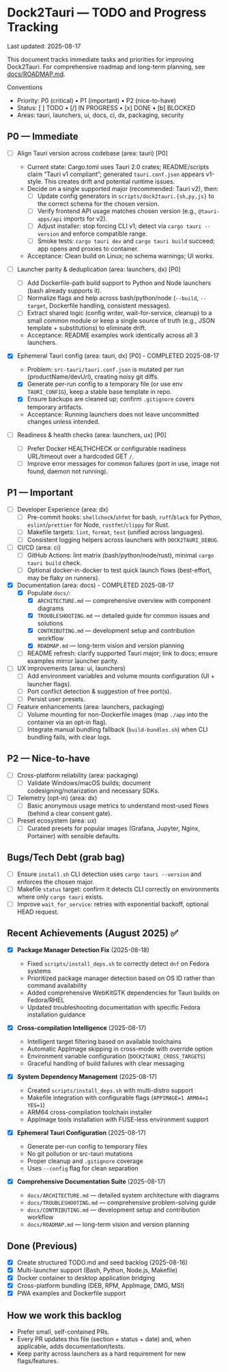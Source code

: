 # Dock2Tauri — TODO and Progress Tracking

Last updated: 2025-08-17

This document tracks immediate tasks and priorities for improving Dock2Tauri. For comprehensive roadmap and long-term planning, see [docs/ROADMAP.md](docs/ROADMAP.md).

Conventions
- Priority: P0 (critical) • P1 (important) • P2 (nice-to-have)
- Status: [ ] TODO • [/] IN PROGRESS • [x] DONE • [b] BLOCKED
- Areas: tauri, launchers, ui, docs, ci, dx, packaging, security

## P0 — Immediate

- [ ] Align Tauri version across codebase (area: tauri) [P0]
  - Current state: Cargo.toml uses Tauri 2.0 crates; README/scripts claim “Tauri v1 compliant”; generated `tauri.conf.json` appears v1-style. This creates drift and potential runtime issues.
  - Decide on a single supported major (recommended: Tauri v2), then:
    - [ ] Update config generators in `scripts/dock2tauri.{sh,py,js}` to the correct schema for the chosen version.
    - [ ] Verify frontend API usage matches chosen version (e.g., `@tauri-apps/api` imports for v2).
    - [ ] Adjust installer: stop forcing CLI v1; detect via `cargo tauri --version` and enforce compatible range.
    - [ ] Smoke tests: `cargo tauri dev` and `cargo tauri build` succeed; app opens and proxies to container.
  - Acceptance: Clean build on Linux; no schema warnings; UI works.

- [ ] Launcher parity & deduplication (area: launchers, dx) [P0]
  - [ ] Add Dockerfile-path build support to Python and Node launchers (bash already supports it).
  - [ ] Normalize flags and help across bash/python/node (`--build`, `--target`, Dockerfile handling, consistent messages).
  - [ ] Extract shared logic (config writer, wait-for-service, cleanup) to a small common module or keep a single source of truth (e.g., JSON template + substitutions) to eliminate drift.
  - Acceptance: README examples work identically across all 3 launchers.

- [x] Ephemeral Tauri config (area: tauri, dx) [P0] - COMPLETED 2025-08-17
  - Problem: `src-tauri/tauri.conf.json` is mutated per run (productName/devUrl), creating noisy git diffs.
  - [x] Generate per-run config to a temporary file (or use env `TAURI_CONFIG`), keep a stable base template in repo.
  - [x] Ensure backups are cleaned up; confirm `.gitignore` covers temporary artifacts.
  - Acceptance: Running launchers does not leave uncommitted changes unless intended.

- [ ] Readiness & health checks (area: launchers, ux) [P0]
  - [ ] Prefer Docker HEALTHCHECK or configurable readiness URL/timeout over a hardcoded GET `/`.
  - [ ] Improve error messages for common failures (port in use, image not found, daemon not running).

## P1 — Important

- [ ] Developer Experience (area: dx)
  - [ ] Pre-commit hooks: `shellcheck`/`shfmt` for bash, `ruff`/`black` for Python, `eslint`/`prettier` for Node, `rustfmt`/`clippy` for Rust.
  - [ ] Makefile targets: `lint`, `format`, `test` (unified across languages).
  - [ ] Consistent logging helpers across launchers with `DOCK2TAURI_DEBUG`.

- [ ] CI/CD (area: ci)
  - [ ] GitHub Actions: lint matrix (bash/python/node/rust), minimal `cargo tauri build` check.
  - [ ] Optional docker-in-docker to test quick launch flows (best-effort, may be flaky on runners).

- [x] Documentation (area: docs) - COMPLETED 2025-08-17
  - [x] Populate `docs/`:
    - [x] `ARCHITECTURE.md` — comprehensive overview with component diagrams
    - [x] `TROUBLESHOOTING.md` — detailed guide for common issues and solutions
    - [x] `CONTRIBUTING.md` — development setup and contribution workflow
    - [x] `ROADMAP.md` — long-term vision and version planning
  - [ ] README refresh: clarify supported Tauri major; link to docs; ensure examples mirror launcher parity.

- [ ] UX improvements (area: ui, launchers)
  - [ ] Add environment variables and volume mounts configuration (UI + launcher flags).
  - [ ] Port conflict detection & suggestion of free port(s).
  - [ ] Persist user presets.

- [ ] Feature enhancements (area: launchers, packaging)
  - [ ] Volume mounting for non-Dockerfile images (map `./app` into the container via an opt-in flag).
  - [ ] Integrate manual bundling fallback (`build-bundles.sh`) when CLI bundling fails, with clear logs.

## P2 — Nice-to-have

- [ ] Cross-platform reliability (area: packaging)
  - [ ] Validate Windows/macOS builds; document codesigning/notarization and necessary SDKs.

- [ ] Telemetry (opt-in) (area: dx)
  - [ ] Basic anonymous usage metrics to understand most-used flows (behind a clear consent gate).

- [ ] Preset ecosystem (area: ux)
  - [ ] Curated presets for popular images (Grafana, Jupyter, Nginx, Portainer) with sensible defaults.

## Bugs/Tech Debt (grab bag)
- [ ] Ensure `install.sh` CLI detection uses `cargo tauri --version` and enforces the chosen major.
- [ ] Makefile `status` target: confirm it detects CLI correctly on environments where only `cargo tauri` exists.
- [ ] Improve `wait_for_service`: retries with exponential backoff, optional HEAD request.

## Recent Achievements (August 2025) ✅

- [x] **Package Manager Detection Fix** (2025-08-18)
  - Fixed `scripts/install_deps.sh` to correctly detect `dnf` on Fedora systems
  - Prioritized package manager detection based on OS ID rather than command availability
  - Added comprehensive WebKitGTK dependencies for Tauri builds on Fedora/RHEL
  - Updated troubleshooting documentation with specific Fedora installation guidance

- [x] **Cross-compilation Intelligence** (2025-08-17)
  - Intelligent target filtering based on available toolchains
  - Automatic AppImage skipping in cross-mode with override option
  - Environment variable configuration (`DOCK2TAURI_CROSS_TARGETS`)
  - Graceful handling of build failures with clear messaging

- [x] **System Dependency Management** (2025-08-17)
  - Created `scripts/install_deps.sh` with multi-distro support
  - Makefile integration with configurable flags (`APPIMAGE=1 ARM64=1 YES=1`)
  - ARM64 cross-compilation toolchain installer
  - AppImage tools installation with FUSE-less environment support

- [x] **Ephemeral Tauri Configuration** (2025-08-17)
  - Generate per-run config to temporary files
  - No git pollution or src-tauri mutations
  - Proper cleanup and `.gitignore` coverage
  - Uses `--config` flag for clean separation

- [x] **Comprehensive Documentation Suite** (2025-08-17)
  - `docs/ARCHITECTURE.md` — detailed system architecture with diagrams
  - `docs/TROUBLESHOOTING.md` — comprehensive problem-solving guide
  - `docs/CONTRIBUTING.md` — development setup and contribution workflow
  - `docs/ROADMAP.md` — long-term vision and version planning

## Done (Previous)

- [x] Create structured TODO.md and seed backlog (2025-08-16)
- [x] Multi-launcher support (Bash, Python, Node.js, Makefile)
- [x] Docker container to desktop application bridging
- [x] Cross-platform bundling (DEB, RPM, AppImage, DMG, MSI)
- [x] PWA examples and Dockerfile support

## How we work this backlog
- Prefer small, self-contained PRs.
- Every PR updates this file (section + status + date) and, when applicable, adds documentation/tests.
- Keep parity across launchers as a hard requirement for new flags/features.
